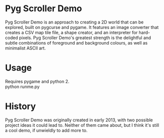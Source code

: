 Pyg Scroller Demo
=================
Pyg Scroller Demo is an approach to creating a 2D world that can be explored, built on pygcurse and pygame. It features an image converter that creates a CSV map tile file, a shape creator, and an interpreter for hard-coded pixels. Pyg Scroller Demo's greatest strength is the delightful and subtle combinations of foreground and background colours, as well as minimalist ASCII art.

Usage
=====
Requires pygame and python 2.  
python runme.py

History
=======
Pyg Scroller Demo was originally created in early 2013, with two possible project ideas it could lead to. Neither of them came about, but I think it's still a cool demo, if unwieldly to add more to.